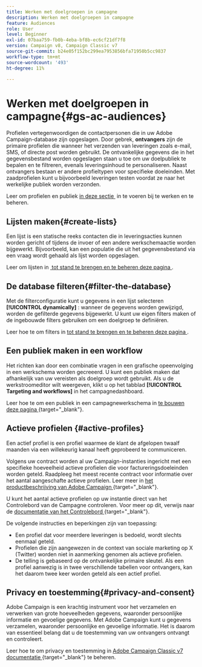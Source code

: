 ```yaml
---
title: Werken met doelgroepen in campagne
description: Werken met doelgroepen in campagne
feature: Audiences
role: User
level: Beginner
exl-id: 07baa759-fb0b-4eba-bf8b-ec6cf21df7f8
version: Campaign v8, Campaign Classic v7
source-git-commit: b24e05f152bc299ea7953856bfa71950b5cc9837
workflow-type: tm+mt
source-wordcount: '493'
ht-degree: 11%

---
```



# Werken met doelgroepen in campagne{#gs-ac-audiences}

Profielen vertegenwoordigen de contactpersonen die in uw Adobe Campaign-database zijn opgeslagen. Door gebrek, **ontvangers** zijn de primaire profielen die wanneer het verzenden van leveringen zoals e-mail, SMS, of directe post worden gebruikt. De ontvankelijke gegevens die in het gegevensbestand worden opgeslagen staan u toe om uw doelpubliek te bepalen en te filtreren, evenals leveringsinhoud te personaliseren. Naast ontvangers bestaan er andere profieltypen voor specifieke doeleinden. Met zaadprofielen kunt u bijvoorbeeld leveringen testen voordat ze naar het werkelijke publiek worden verzonden.

Leer om profielen en publiek [&#x200B; in deze sectie &#x200B;](../audiences/gs-audiences.md) in te voeren bij te werken en te beheren.

## Lijsten maken{#create-lists}

Een lijst is een statische reeks contacten die in leveringsacties kunnen worden gericht of tijdens de invoer of een andere werkschemaactie worden bijgewerkt. Bijvoorbeeld, kan een populatie die uit het gegevensbestand via een vraag wordt gehaald als lijst worden opgeslagen.

Leer om lijsten in [&#x200B; tot stand te brengen en te beheren deze pagina &#x200B;](../audiences/create-audiences.md).

## De database filteren{#filter-the-database}

Met de filterconfiguratie kunt u gegevens in een lijst selecteren **[!UICONTROL dynamically]** : wanneer de gegevens worden gewijzigd, worden de gefilterde gegevens bijgewerkt. U kunt uw eigen filters maken of de ingebouwde filters gebruiken om een doelgroep te definiëren.

Leer hoe te om filters in [&#x200B; tot stand te brengen en te beheren deze pagina &#x200B;](../audiences/create-filters.md).

## Een publiek maken in een workflow

Het richten kan door een combinatie vragen in een grafische opeenvolging in een werkschema worden gecreeerd. U kunt een publiek maken dat afhankelijk van uw vereisten als doelgroep wordt gebruikt. Als u de werkstroomeditor wilt weergeven, klikt u op het tabblad **[!UICONTROL Targeting and workflows]** in het campagnedashboard.

Leer hoe te om een publiek in een campagnewerkschema in [&#x200B; te bouwen deze pagina &#x200B;](https://experienceleague.adobe.com/docs/campaign/automation/campaign-orchestration/marketing-campaign-target.html?lang=nl-NL){target="_blank"}.


## Actieve profielen {#active-profiles}

Een actief profiel is een profiel waarmee de klant de afgelopen twaalf maanden via een willekeurig kanaal heeft geprobeerd te communiceren.

Volgens uw contract worden al uw Campaign-instanties ingericht met een specifieke hoeveelheid actieve profielen die voor factureringsdoeleinden worden geteld. Raadpleeg het meest recente contract voor informatie over het aantal aangeschafte actieve profielen. Leer meer in [&#x200B; het productbeschrijving van Adobe Campaign &#x200B;](https://helpx.adobe.com/nl/legal/product-descriptions/adobe-campaign-managed-cloud-services.html){target="_blank"}.

U kunt het aantal actieve profielen op uw instantie direct van het Controlebord van de Campagne controleren. Voor meer op dit, verwijs naar de [&#x200B; documentatie van het Controlebord &#x200B;](https://experienceleague.adobe.com/docs/control-panel/using/performance-monitoring/active-profiles-monitoring.html?lang=nl-NL){target="_blank"}.


De volgende instructies en beperkingen zijn van toepassing:

* Een profiel dat voor meerdere leveringen is bedoeld, wordt slechts eenmaal geteld.
* Profielen die zijn aangewezen in de context van sociale marketing op X (Twitter) worden niet in aanmerking genomen als actieve profielen.
* De telling is gebaseerd op de ontvankelijke primaire sleutel. Als een profiel aanwezig is in twee verschillende tabellen voor ontvangers, kan het daarom twee keer worden geteld als een actief profiel.

## Privacy en toestemming{#privacy-and-consent}

Adobe Campaign is een krachtig instrument voor het verzamelen en verwerken van grote hoeveelheden gegevens, waaronder persoonlijke informatie en gevoelige gegevens. Met Adobe Campaign kunt u gegevens verzamelen, waaronder persoonlijke en gevoelige informatie. Het is daarom van essentieel belang dat u de toestemming van uw ontvangers ontvangt en controleert.

Leer hoe te om privacy en toestemming in [&#x200B; Adobe Campaign Classic v7 documentatie &#x200B;](https://experienceleague.adobe.com/docs/campaign-classic/using/getting-started/privacy/privacy-and-recommendations.html?lang=nl-NL){target="_blank"} te beheren.

